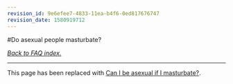 ```yaml
---
revision_id: 9e6efee7-4833-11ea-b4f6-0ed817676747
revision_date: 1580919712
---
```


#Do asexual people masturbate?

[*Back to FAQ index.*](https://www.reddit.com/r/asexuality/wiki/faq)

---

This page has been replaced with [Can I be asexual if I masturbate?](https://www.reddit.com/r/asexuality/wiki/faq/can_i_be_asexual_if_i_masturbate).